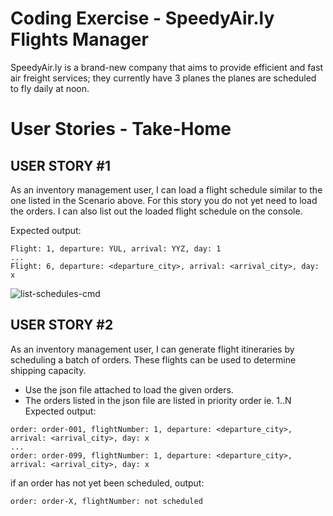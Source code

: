 # Coding Exercise - SpeedyAir.ly Flights Manager

SpeedyAir.ly is a brand-new company that aims to provide efficient and fast air freight services; they currently
have 3 planes the planes are scheduled to fly daily at noon. 

# User Stories - Take-Home

## USER STORY #1
As an inventory management user, I can load a flight schedule similar to the one listed in the Scenario above. For
this story you do not yet need to load the orders. I can also list out the loaded flight schedule on the console.

Expected output:
```
Flight: 1, departure: YUL, arrival: YYZ, day: 1
...
Flight: 6, departure: <departure_city>, arrival: <arrival_city>, day: x
```
![list-schedules-cmd](https://github.com/Kosat/SpeedyAir/assets/153023/962ffa24-310d-4fea-8d21-befc4765188a)

## USER STORY #2
As an inventory management user, I can generate flight itineraries by scheduling a batch of orders. These flights
can be used to determine shipping capacity.
- Use the json file attached to load the given orders.
- The orders listed in the json file are listed in priority order ie. 1..N
Expected output:
```
order: order-001, flightNumber: 1, departure: <departure_city>, arrival: <arrival_city>, day: x
...
order: order-099, flightNumber: 1, departure: <departure_city>, arrival: <arrival_city>, day: x
```
if an order has not yet been scheduled, output:
```
order: order-X, flightNumber: not scheduled
```



